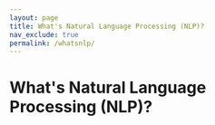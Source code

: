 ```yaml
---
layout: page
title: What's Natural Language Processing (NLP)?
nav_exclude: true
permalink: /whatsnlp/
---
```


# What's Natural Language Processing (NLP)?


